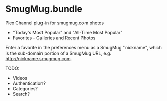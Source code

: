 SmugMug.bundle
==============

Plex Channel plug-in for smugmug.com photos

* "Today's Most Popular" and "All-Time Most Popular"
* Favorites - Galleries and Recent Photos

Enter a favorite in the preferences menu as a SmugMug "nickname",
which is the sub-domain portion of a SmugMug URL, e.g.
http://nickname.smugmug.com.

TODO:

* Videos
* Authentication?
* Categories?
* Search?
